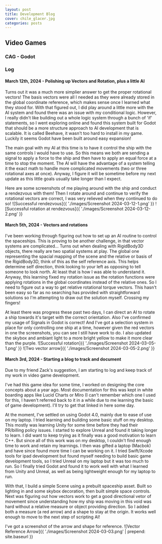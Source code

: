 ```yaml
---
layout: post
title: Development Blog
cover: chile_glacer.jpg
categories: posts
---
```


## Video Games

### CAG - Godot


### Log

#### March 12th, 2024 - Polishing up Vectors and Rotation, plus a little AI
Turns out it was a much more simplier answer to get the proper rotational vectors! The basis vectors were all I needed as they were already stored in the global coordinate reference, which makes sense once I learned what they stood for. With that figured out, I did play around a little more with the AI system and found there was an issue with my conditional logic. However, I really didn't like building out a whole logic system through a bunch of 'if' statements, so I went exploring online and found this system built for Godot that should be a more structure approach to AI development that is scalable. It is called Beehave, it wasn't too hard to install in my game. Luckily it seems Godot have been built around easy expansion! 

The main goal with my AI at this time is to have it control the ship with the same controls I would have to use. So this means we both are sending a signal to apply a force to the ship and then have to apply an equal force at a time to stop the moment. The AI will have the advantage of a system telling it the exact math to handle more complicated movements (two or three rotational axes at once). Anyway, I figure it will be sometime before my next update as this little goals usually take longer than I expect.

Here are some screenshots of me playing around with the ship and conduct a rendezvous with them! Then I rotate around and continue to verify the rotational vectors are correct, I was very relieved when they continued to do so!
![Successful rendezvous]{{ './images/Screenshot 2024-03-12-1.png' }}
![Successful rotation at rendezvous]{{ './images/Screenshot 2024-03-12-2.png' }}

#### March 5th, 2024 - Vectors and rotations
I've been working through figuring out how to set up an AI routine to control the spaceships. This is proving to be another challenge, in that vector systems are complicated... Turns out when dealing with RigidBody3D objects, there really are two spatial systems at play. The global one representing the spacial mapping of the scene and the relative or basis of the RigidBody3D, think of this as the self reference axis. This helps determine self direction, think looking to your left as opposing to tell someone to look north. At least that is how I was able to understand it. Anyway, this learning fixed my rotation issue as the rotation functions were applying rotations in the global coordinates instead of the relative ones. So I need to figure out a way to get relative rotational torque vectors. This hasn't been easy so far as no searching has provided with straightforward solutions so I'm attempting to draw out the solution myself. Crossing my fingers! 

At least there was progress these past two days, I can direct an AI to rotate a ship towards it's target with the correct orientation. Also I've confirmed my usage of Signals in Godot is correct! And I've got a selection system in place for only controlling one ship at a time, however given the red vectors in one the screenshots, you can see I still have work to do. I also updated the skybox and ambiant light to a more bright yellow to make it more clear than the purple.
![Successful rotation]{{ './images/Screenshot 2024-03-05-1.png' }}
![Two vector arrow]{{ './images/Screenshot 2024-03-05-2.png' }}

#### March 3rd, 2024 - Starting a blog to track and document
Due to my friend Zack's suggestion, I am starting to log and keep track of my work in video game development. 

I've had this game idea for some time, I worked on designing the core concepts about a year ago. Most documentation
for this was kept in white boarding apps like Lucid Charts or Miro (I can't remember which one I used for this, I haven't
referred back to it in a while due to me learning the basic of game development). I'll try to get that linked in here some day.

At the moment, I've settled on using Godot 4.0, mainly due to ease of use on my laptop. I tried learning and building some basic stuff
on my desktop. This mostly was learning Unity for some time before they had their PR/billing policy issues. I started to explore Unreal
and found it taking longer to learn. I did want to keep trying as it finally was a good motivation to learn C++. But since all of this work
was on my desktop, I couldn't find enough time to work and retain my learnings. I then was gifted a laptop (Macbok) and have since found more time I can be
working on it. I tried Swift/Xcode tools for ipad development but found myself needing to build basic game development tools, so I tried Unreal
on my laptop but it was too much to run. So I finally tried Godot and found it to work well with what I learned from Unity and Unreal, 
as well as being lightweight enough for my laptop to run.

With that, I build a simple Scene using a prebuilt spaceship asset. Built so lighting in and some skybox decoration, then built simple
space controls. Next was figuring out how vectors work to get a good directional vetor of movement since understanding how my
ship was moving in this void was hard without a relative measure or object providing direction. So I added both a measure (a red arrow) and
a shape to stay at the origin. It works well enough to move to the next step of scripting AI!

I've got a screenshot of the arrow and shape for reference.
![Vector Reference Arrow]{{ './images/Screenshot 2024-03-03.png' | prepend: site.baseurl }}

